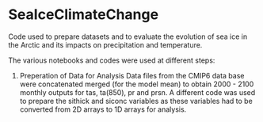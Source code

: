 # SeaIceClimateChange
Code used to prepare datasets and to evaluate the evolution of sea ice in the Arctic and its impacts on precipitation and temperature.

The various notebooks and codes were used at different steps:

1. Preperation of Data for Analysis
	 Data files from the CMIP6 data base were concatenated merged (for the model mean) to obtain 2000 - 2100 monthly outputs for tas, ta(850), pr and prsn.
	 A different code was used to prepare the sithick and siconc variables as these variables had to be converted from 2D arrays to 1D arrays for analysis.
